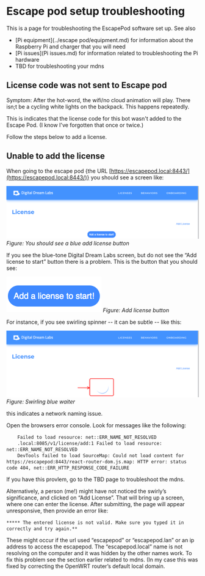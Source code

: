 # Escape pod setup troubleshooting

This is a page for troubleshooting the EscapePod software set up.
See also

* [Pi equipment](../escape pod/equipment.md) for information about the Raspberry Pi
  and charger that you will need
* [Pi issues](Pi issues.md) for information related to troubleshooting the Pi
  hardware
* TBD for troubleshooting your mdns


## License code was not sent to Escape pod

Symptom:  After the hot-word, the wifi/no cloud animation will play.
There isn;t be a cycling white lights on the backpack.  This happens repeatedly.

This is indicates that the license code for this bot wasn't added to the Escape Pod.
(I know I've forgotten that once or twice.)

Follow the steps below to add a license.


## Unable to add the license

When going to the escape pod {the URL
[https://escapepod.local:8443/](https://escapepod.local:8443/)} you should see
a screen like:

![Add license](ep-add-license.png#zoom)
_Figure: You should see a blue add license button_

If you see the blue-tone Digital Dream Labs screen, but do not see the “Add license to start” button there is a problem.  This is the button that you should see:

![Add license button](ep-add-license-button.png#center "Add license button")
_Figure: Add license button_

For instance, if you see swirling spinner -- it can be subtle -- like this:

![Swirling blue waiter](swirl-1.png#zoom "Swirling blue waiter")
_Figure: Swirling blue waiter_

this indicates a network naming issue.

Open the browsers error console.  Look for messages like the following:

```
    Failed to load resource: net::ERR_NAME_NOT_RESOLVED
    .local:8085/v1/license/add:1 Failed to load resource: net::ERR_NAME_NOT_RESOLVED
    DevTools failed to load SourceMap: Could not load content for https://escapepod:8443/react-router-dom.js.map: HTTP error: status code 404, net::ERR_HTTP_RESPONSE_CODE_FAILURE
```

If you have this provlem, go to the TBD page to troubleshoot the mdns.

Alternatively, a person (me!) might have not noticed the swirly’s significance, and clicked on “Add License”.  That will bring up a screen, where one can enter the license. After submitting, the page will appear unresponsive, then provide an error like:


    ***** The entered license is not valid. Make sure you typed it in correctly and try again.**

These might occur if the url used “escapepod” or “escapepod.lan” or an ip address to access the escapepod.  The “escapepod.local” name is not resolving on the computer and it was hidden by the other names work.  To fix this problem see the section earlier related to mdns.  (In my case this was fixed by correcting the OpenWRT router’s default local domain.
